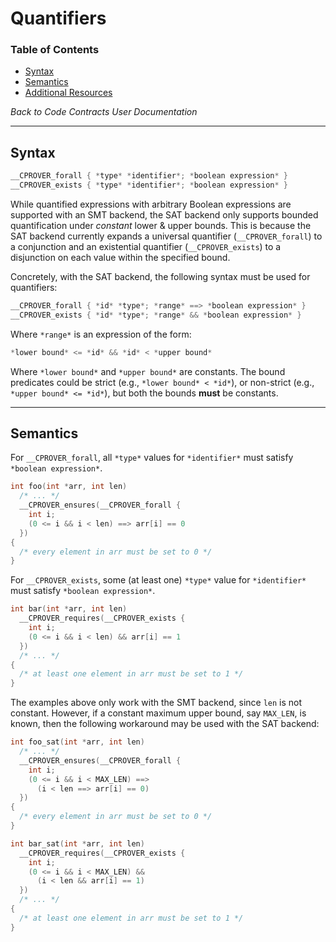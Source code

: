 # Quantifiers

### Table of Contents

* [Syntax](#syntax)
* [Semantics](#semantics)
* [Additional Resources](#additional-resources)

*Back to Code Contracts User Documentation*

---

## Syntax

```c
__CPROVER_forall { *type* *identifier*; *boolean expression* }
__CPROVER_exists { *type* *identifier*; *boolean expression* }
```

While quantified expressions with arbitrary Boolean expressions are supported with an SMT backend, the SAT backend only supports bounded quantification under *constant* lower & upper bounds. This is because the SAT backend currently expands a universal quantifier (`__CPROVER_forall`) to a conjunction and an existential quantifier (`__CPROVER_exists`) to a disjunction on each value within the specified bound.

Concretely, with the SAT backend, the following syntax must be used for quantifiers:

```c
__CPROVER_forall { *id* *type*; *range* ==> *boolean expression* }
__CPROVER_exists { *id* *type*; *range* && *boolean expression* }
```

Where `*range*` is an expression of the form:

```c
*lower bound* <= *id* && *id* < *upper bound*
```

Where `*lower bound*` and `*upper bound*` are constants. The bound predicates could be strict (e.g., `*lower bound* < *id*`), or non-strict (e.g., `*upper bound* <= *id*`), but both the bounds **must** be constants.

---

## Semantics

For `__CPROVER_forall`, all `*type*` values for `*identifier*` must satisfy `*boolean expression*`.

```c
int foo(int *arr, int len)
  /* ... */
  __CPROVER_ensures(__CPROVER_forall {
    int i;
    (0 <= i && i < len) ==> arr[i] == 0
  })
{
  /* every element in arr must be set to 0 */
}
```

For `__CPROVER_exists`, some (at least one) `*type*` value for `*identifier*` must satisfy `*boolean expression*`.

```c
int bar(int *arr, int len)
  __CPROVER_requires(__CPROVER_exists {
    int i;
    (0 <= i && i < len) && arr[i] == 1
  })
  /* ... */
{
  /* at least one element in arr must be set to 1 */
}
```

The examples above only work with the SMT backend, since `len` is not constant. However, if a constant maximum upper bound, say `MAX_LEN`, is known, then the following workaround may be used with the SAT backend:

```c
int foo_sat(int *arr, int len)
  /* ... */
  __CPROVER_ensures(__CPROVER_forall {
    int i;
    (0 <= i && i < MAX_LEN) ==>
      (i < len ==> arr[i] == 0)
  })
{
  /* every element in arr must be set to 0 */
}

int bar_sat(int *arr, int len)
  __CPROVER_requires(__CPROVER_exists {
    int i;
    (0 <= i && i < MAX_LEN) &&
      (i < len && arr[i] == 1)
  })
  /* ... */
{
  /* at least one element in arr must be set to 1 */
}
```